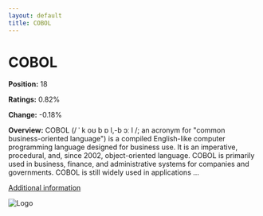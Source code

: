 ```yaml
---
layout: default
title: COBOL
---
```


# COBOL

**Position:** 18

**Ratings:** 0.82%

**Change:** -0.18%

**Overview:** COBOL (/ ˈ k oʊ b ɒ l,-b ɔː l /; an acronym for "common business-oriented language") is a compiled English-like computer programming language designed for business use. It is an imperative, procedural, and, since 2002, object-oriented language. COBOL is primarily used in business, finance, and administrative systems for companies and governments. COBOL is still widely used in applications ...

[Additional information](https://en.wikipedia.org/wiki/COBOL)

![Logo](https://logodix.com/logo/2100260.png)

